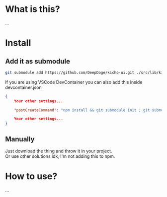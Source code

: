 # What is this?
...

# Install
## Add it as submodule
```bash
git submodule add https://github.com/DeepDoge/kicho-ui.git ./src/lib/kicho-ui
```
If you are using VSCode DevContainer you can also add this inside
devcontainer.json
```json
{
    Your other settings...

    "postCreateCommand": "npm install && git submodule init ; git submodule update ; git submodule foreach --recursive git checkout master",

    Your other settings...
}
```
## Manually
Just download the thing and throw it in your project.<br/>
Or use other solutions idk, I'm not adding this to npm.


# How to use?
...